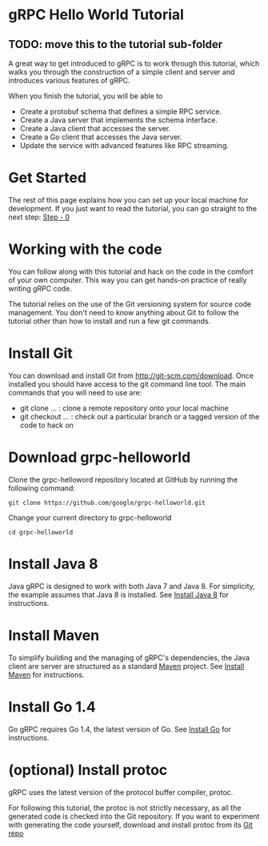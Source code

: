 # gRPC Hello World Tutorial

## TODO: move this to the tutorial sub-folder

A great way to get introduced to gRPC is to work through this tutorial, which
walks you through the construction of a simple client and server and introduces
various features of gRPC.

When you finish the tutorial, you will be able to

- Create a protobuf schema that defines a simple RPC service.
- Create a Java server that implements the schema interface.
- Create a Java client that accesses the server.
- Create a Go client that accesses the Java server.
- Update the service with advanced features like RPC streaming.

# Get Started

The rest of this page explains how you can set up your local machine for development.
If you just want to read the tutorial, you can go straight to the next step: [Step - 0](Step_0.md)

# Working with the code

You can follow along with this tutorial and hack on the code in the comfort of
your own computer. This way you can get hands-on practice of really writing
gRPC code.

The tutorial relies on the use of the Git versioning system for source code
management. You don't need to know anything about Git to follow the tutorial
other than how to install and run a few git commands.

# Install Git

You can download and install Git from http://git-scm.com/download. Once
installed you should have access to the git command line tool. The main
commands that you will need to use are:

- git clone ... : clone a remote repository onto your local machine
- git checkout ... : check out a particular branch or a tagged version of the code to hack on

# Download grpc-helloworld

Clone the grpc-helloword repository located at GitHub by running the following command:

```
git clone https://github.com/google/grpc-helloworld.git
```

Change your current directory to grpc-helloworld

```
cd grpc-helloworld
```

# Install Java 8

Java gRPC is designed to work with both Java 7 and Java 8.  For simplicity,
the example assumes that Java 8 is installed.  See
[Install Java 8](http://docs.oracle.com/javase/8/docs/technotes/guides/install/install_overview.html)
for instructions.

# Install Maven

To simplify building and the managing of gRPC's dependencies, the Java client
are server are structured as a standard [Maven](http://maven.apache.org/guides/getting-started/)
project. See [Install Maven](http://maven.apache.org/users/index.html) for instructions.


# Install Go 1.4

Go gRPC requires Go 1.4, the latest version of Go.  See
[Install Go](https://golang.org/doc/install) for instructions.

# (optional) Install protoc

gRPC uses the latest version of the protocol buffer compiler, protoc.

For following this tutorial, the protoc is not strictly necessary, as all the
generated code is checked into the Git repository. If you want to experiment
with generating the code yourself, download and install protoc from its
[Git repo](https://github.com/google/protobuf)

